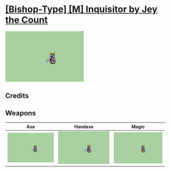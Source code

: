 # [\[Bishop-Type\] \[M\] Inquisitor by Jey the Count](./)

<img src="./3.%20Axe/Axe_000.png" alt="[Bishop-Type] [M] Inquisitor by Jey the Count standing" />

## Credits



## Weapons


|Axe |Handaxe |Magic |
|  :---: | :---: | :---: |
| <img alt="Axe animation" src="./3.%20Axe/Axe.gif" /> | <img alt="Handaxe animation" src="./4.%20Handaxe/Handaxe.gif" /> | <img alt="Magic animation" src="./6.%20Magic/Magic.gif" /> |
